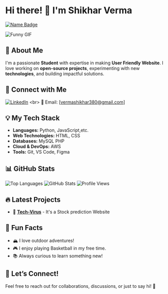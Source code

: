 

# Hi there! 👋 I'm Shikhar Verma
[![Name Badge](https://img.shields.io/badge/-Shikhar_Verma-ff7139?style=for-the-badge)](https://github.com/Shikhar_Verma)

![Funny GIF](https://media3.giphy.com/media/v1.Y2lkPTc5MGI3NjExcmQzbnpwb3ljMXl5aGgwcTcwa2hjcDF4azNscG8xY2ZhM3dqZ3Q0YSZlcD12MV9pbnRlcm5hbF9naWZfYnlfaWQmY3Q9Zw/qgQUggAC3Pfv687qPC/giphy.gif)
## 🚀 About Me
I'm a passionate **Student** with expertise in making **User Friendly Website**. I love working on **open-source projects**, experimenting with new **technologies**, and building impactful solutions.


## 🔗 Connect with Me
[![LinkedIn]([https://img.shields.io/badge/-LinkedIn-blue?style=flat-square&logo=linkedin)](https://www.linkedin.com/in/your-profile](https://www.linkedin.com/in/shikhar-verma-72a732325/)) <br>
📧 Email: [vermashikhar380@gmail.com]

## 💡 My Tech Stack
- **Languages:** Python, JavaScript,etc.
- **Web Technologies:** HTML, CSS
- **Databases:** MySQL PHP
- **Cloud & DevOps:** AWS
- **Tools:** Git, VS Code, Figma

## 📊 GitHub Stats
![Top Languages](https://github-readme-stats.vercel.app/api/top-langs/?username=Shikhar28-web&layout=compact&theme=radical)
![GitHub Stats](https://github-readme-stats.vercel.app/api?username=Shikhar28-web&show_icons=true&theme=radical)
![Profile Views](https://komarev.com/ghpvc/?username=Shikhar28-web&color=blue)
## 🔥 Latest Projects
- 🚀 **[Tech-Virus](https://github.com/Shikhar28-web/Stock-Prediction)** - It's a Stock prediction Website 




## 🎯 Fun Facts
- 🏔 I love  outdoor adventures!
- 🎮 I enjoy playing Basketball in my free time.
- 📚 Always curious to learn something new!

## 💬 Let’s Connect!
Feel free to reach out for collaborations, discussions, or just to say hi! 🚀
